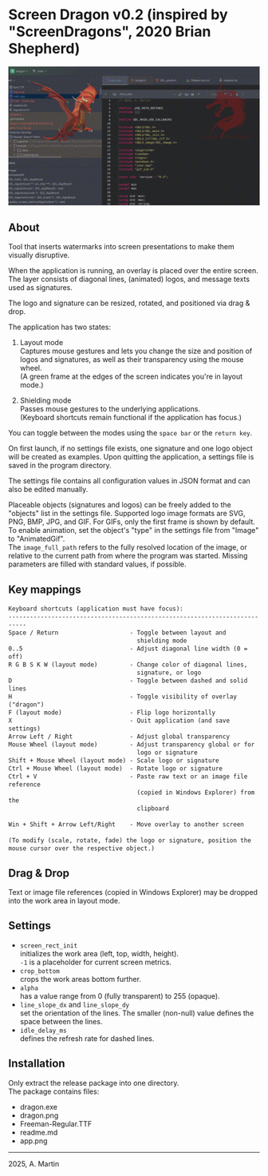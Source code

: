 Screen Dragon v0.2 (inspired by "ScreenDragons", 2020 Brian Shepherd)
===========================================================================

![Main App](app.png)

About
-----
Tool that inserts watermarks into screen presentations to make them visually disruptive.

When the application is running, an overlay is placed over the entire screen. The layer consists of diagonal lines, 
(animated) logos, and message texts used as signatures.

The logo and signature can be resized, rotated, and positioned via drag & drop.

The application has two states:  

1. Layout mode  
   Captures mouse gestures and lets you change the size and position of logos and signatures, as well as their 
   transparency using the mouse wheel.  
   (A green frame at the edges of the screen indicates you're in layout mode.)

2. Shielding mode  
   Passes mouse gestures to the underlying applications.  
   (Keyboard shortcuts remain functional if the application has focus.)

You can toggle between the modes using the `space bar` or the `return key`.

On first launch, if no settings file exists, one signature and one logo object will be created as examples. 
Upon quitting the application, a settings file is saved in the program directory.  

The settings file contains all configuration values in JSON format and can also be edited manually.  

Placeable objects (signatures and logos) can be freely added to the "objects" list in the settings file. 
Supported logo image formats are SVG, PNG, BMP, JPG, and GIF. For GIFs, only the first frame is shown by default. 
To enable animation, set the object's "type" in the settings file from "Image" to "AnimatedGif".  
The `image_full_path` refers to the fully resolved location of the image, or relative to the current path from 
where the program was started. Missing parameters are filled with standard values, if possible.


Key mappings
------------
```
Keyboard shortcuts (application must have focus):
---------------------------------------------------------------------------
Space / Return                    - Toggle between layout and 
                                    shielding mode
0..5                              - Adjust diagonal line width (0 = off)
R G B S K W (layout mode)         - Change color of diagonal lines, 
                                    signature, or logo
D                                 - Toggle between dashed and solid lines
H                                 - Toggle visibility of overlay ("dragon")
F (layout mode)                   - Flip logo horizontally
X                                 - Quit application (and save settings)
Arrow Left / Right                - Adjust global transparency
Mouse Wheel (layout mode)         - Adjust transparency global or for
                                    logo or signature
Shift + Mouse Wheel (layout mode) - Scale logo or signature
Ctrl + Mouse Wheel (layout mode)  - Rotate logo or signature
Ctrl + V                          - Paste raw text or an image file reference
                                    (copied in Windows Explorer) from the
                                    clipboard

Win + Shift + Arrow Left/Right    - Move overlay to another screen

(To modify (scale, rotate, fade) the logo or signature, position the 
mouse cursor over the respective object.)
```


Drag & Drop
-----------
Text or image file references (copied in Windows Explorer) may be dropped into the work area in layout mode.


Settings
--------
- `screen_rect_init`  
  initializes the work area (left, top, width, height).  
  `-1` is a placeholder for current screen metrics.  
- `crop_bottom`  
  crops the work areas bottom further.  
- `alpha`  
  has a value range from 0 (fully transparent) to 255 (opaque).  
- `line_slope_dx` and `line_slope_dy`  
  set the orientation of the lines. The smaller (non-null) value defines the space between the lines.  
- `idle_delay_ms`  
  defines the refresh rate for dashed lines.  


Installation
------------
Only extract the release package into one directory.  
The package contains files:
- dragon.exe
- dragon.png
- Freeman-Regular.TTF
- readme.md
- app.png

---
2025, A. Martin
